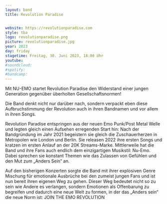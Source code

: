 ```yaml
---
layout: band
title: Revolution Paradise


website: https://revolutionparadise.com
style: tba
logo: revolutionparadise.png
picture: revolutionparadise.jpg
year: 2023
day: friday
stagetime: Freitag, 30. Juni 2023, 18:00 Uhr
youtube:
#soundcloud:
#spotify:
#bandcamp:
---
```


Mit NU-EMO startet Revolution Paradise den Widerstand einer jungen Generation
gegenüber überholten Gesellschaftsnormen!

Die Band denkt nicht nur darüber nach, sondern verpackt eben diese
Aufbruchstimmung der Revolution auch in ihren Bandnamen und vor allem in ihren
Songs.

Revolution Paradise entspringen aus der neuen Emo Punk/Post Metal Welle und
legten gleich einen Aufsehen erregenden Start hin: Nach der Bandgründung im
Jahr 2021 begeistern sie gleich die Zuschauerherzen in Metropolen wie London
und Berlin. Sie releasen 2022 ihre ersten Songs und kratzen im ersten Anlauf an
der 20K Streams-Marke. Mittlerweile hat die Band und ihre Fans auch endlich dem
einzigartigen Musikstil: Nu-Emo. Dabei sprechen sie konstant Themen wie das
Zulassen von Gefühlen und den Mut zum „Anders Sein“ an.

Auf den bisherigen Konzerten sorgte die Band mit ihrer explosiven Genre Mischung
für emotionale Ausbrüche bei den zumeist jungen Fans und ist nun bereit ihren
eigenen Weg zu gehen. Dieser Weg bedeutet nicht so zu sein wie Andere es
verlangen, sondern Emotionen als Offenbarung zu begreifen und dadurch eine neue
Welt zu formen, in der das „Anders sein“ die neue Norm ist: JOIN THE EMO
REVOLUTION
